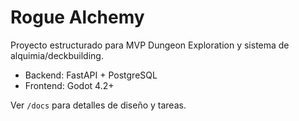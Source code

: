 # Rogue Alchemy

Proyecto estructurado para MVP Dungeon Exploration y sistema de alquimia/deckbuilding.

- Backend: FastAPI + PostgreSQL
- Frontend: Godot 4.2+

Ver `/docs` para detalles de diseño y tareas.
